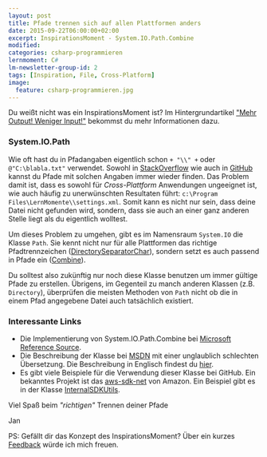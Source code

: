 ```yaml
---
layout: post
title: Pfade trennen sich auf allen Plattformen anders
date: 2015-09-22T06:00:00+02:00
excerpt: InspirationsMoment - System.IO.Path.Combine
modified:
categories: csharp-programmieren
lernmoment: C#
lm-newsletter-group-id: 2
tags: [Inspiration, File, Cross-Platform]
image:
  feature: csharp-programmieren.jpg
---
```


Du weißt nicht was ein InspirationsMoment ist? Im Hintergrundartikel ["Mehr Output! Weniger Input!"](/hintergrund/mehr-output-weniger-input/) bekommst du mehr Informationen dazu.

### System.IO.Path

Wie oft hast du in Pfadangaben eigentlich schon `+ "\\" +` oder `@"C:\blabla.txt"` verwendet. Sowohl in [StackOverflow](http://stackoverflow.com) wie auch in [GitHub](https://github.com) kannst du Pfade mit solchen Angaben immer wieder finden. Das Problem damit ist, dass es sowohl für *Cross-Plattform* Anwendungen ungeeignet ist, wie auch häufig zu unerwünschten Resultaten führt: `c:\Program Files\LernMomente\\settings.xml`. Somit kann es nicht nur sein, dass deine Datei nicht gefunden wird, sondern, dass sie auch an einer ganz anderen Stelle liegt als du eigentlich wolltest.

Um dieses Problem zu umgehen, gibt es im Namensraum `System.IO` die Klasse `Path`. Sie kennt nicht nur für alle Plattformen das richtige Pfadtrennzeichen ([DirectorySeparatorChar](https://msdn.microsoft.com/de-de/library/system.io.path.directoryseparatorchar(v=vs.110).aspx)), sondern setzt es auch passend in Pfade ein ([Combine](https://msdn.microsoft.com/de-de/library/fyy7a5kt(v=vs.110).aspx)).

Du solltest also zukünftig nur noch diese Klasse benutzen um immer gültige Pfade zu erstellen. Übrigens, im Gegenteil zu manch anderen Klassen (z.B. `Directory`), überprüfen die meisten Methoden von `Path` nicht ob die in einem Pfad angegebene Datei auch tatsächlich existiert.

### Interessante Links 

-	Die Implementierung von System.IO.Path.Combine bei [Microsoft Reference Source](http://referencesource.microsoft.com/#mscorlib/system/io/path.cs,65c63f5b94b2ac9b).
-	Die Beschreibung der Klasse bei [MSDN](https://msdn.microsoft.com/de-de/library/system.io.path(v=vs.110).aspx) mit einer unglaublich schlechten Übersetzung. Die Beschreibung in Englisch findest du [hier](https://msdn.microsoft.com/en-us/library/system.io.path(v=vs.110).aspx).
-	Es gibt viele Beispiele für die Verwendung dieser Klasse bei GitHub. Ein bekanntes Projekt ist das [aws-sdk-net](https://github.com/aws/aws-sdk-net) von Amazon. Ein Beispiel gibt es in der Klasse [InternalSDKUtils](https://github.com/aws/aws-sdk-net/blob/master/sdk/src/Core/Amazon.Util/Internal/_bcl/InternalSDKUtils.bcl.cs).

Viel Spaß beim *"richtigen"* Trennen deiner Pfade

Jan


PS: Gefällt dir das Konzept des InspirationsMoment? Über ein kurzes [Feedback](mailto:jan@lernmoment.de) würde ich mich freuen.
